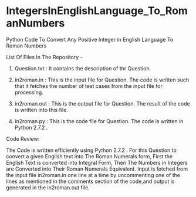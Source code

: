 # IntegersInEnglishLanguage_To_RomanNumbers
Python Code To Convert Any Positive Integer in English Language To Roman Numbers

List Of Files In The Repository - 

1. Question.txt : It contains the description of thr Question.

2. in2roman.in : This is the input file for Question. The code is written such that it fetches the number of test cases from the input file for processing.

3. in2roman.out : This is the output file for Question. The result of the code is written into this file.

4. in2roman.py : This is the code file for Question. The code is written in Python 2.7.2 .


Code Review:

The Code is written efficiently using Python 2.7.2 . 
For this Question to convert a given English text into The Roman Numerals form, First the English Text is converted into Integral Form, Then The Numbers in Integers are Converted into Their Roman Numerals Equivalent.
Input is fetched from the input file in2roman.in one line at a time by uncommenting one of the lines as mentioned in the comments section of the code,and output is generated in the in2roman.out file. 
 



 


